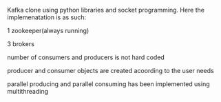


Kafka clone using python libraries and socket programming.
Here the implemenatation is as such:

1 zookeeper(always running)

3 brokers

number of consumers and producers is not hard coded



producer and consumer objects are created acoording to the user needs

parallel producing and parallel consuming has been implemented using multithreading


